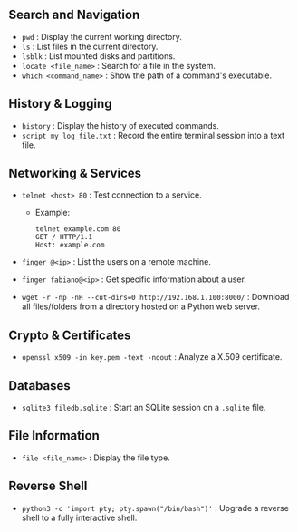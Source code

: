 ## Search and Navigation
- `pwd` : Display the current working directory.
- `ls` : List files in the current directory.
- `lsblk` : List mounted disks and partitions.
- `locate <file_name>` : Search for a file in the system.
- `which <command_name>` : Show the path of a command's executable.

## History & Logging
- `history` : Display the history of executed commands.
- `script my_log_file.txt` : Record the entire terminal session into a text file.

## Networking & Services
- `telnet <host> 80` : Test connection to a service.
  - Example:
    ```
    telnet example.com 80
    GET / HTTP/1.1
    Host: example.com
    ```

- `finger @<ip>` : List the users on a remote machine.
- `finger fabiano@<ip>` : Get specific information about a user.
- `wget -r -np -nH --cut-dirs=0 http://192.168.1.100:8000/` : Download all files/folders from a directory hosted on a Python web server.

## Crypto & Certificates
- `openssl x509 -in key.pem -text -noout` : Analyze a X.509 certificate.

## Databases
- `sqlite3 filedb.sqlite` : Start an SQLite session on a `.sqlite` file.

## File Information
- `file <file_name>` : Display the file type.

## Reverse Shell
- `python3 -c 'import pty; pty.spawn("/bin/bash")'` : Upgrade a reverse shell to a fully interactive shell.
